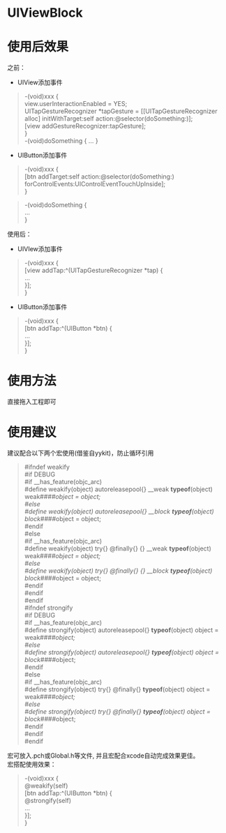 # UIViewBlock
# 使用后效果
之前：  

- UIView添加事件  
>-(void)xxx {  
>    view.userInteractionEnabled = YES;  
>    UITapGestureRecognizer *tapGesture = [[UITapGestureRecognizer alloc] initWithTarget:self action:@selector(doSomething:)];  
>    [view addGestureRecognizer:tapGesture];  
>}  
 >-(void)doSomething {
 >   ...
>}

- UIButton添加事件
>-(void)xxx {  
>    [btn addTarget:self action:@selector(doSomething:) forControlEvents:UIControlEventTouchUpInside];  
>}  

>-(void)doSomething {  
>    ...  
>}

使用后：  

- UIVIew添加事件
>-(void)xxx {  
>    [view addTap:^(UITapGestureRecognizer *tap) {  
>        ...  
>    }];  
>}
- UIButton添加事件
>-(void)xxx {  
>    [btn addTap:^(UIButton *btn) {  
>        ...  
>    }];  
>}
# 使用方法
直接拖入工程即可
# 使用建议
建议配合以下两个宏使用(借鉴自yykit)，防止循环引用  

>#ifndef weakify  
#if DEBUG  
#if __has_feature(objc_arc)  
#define weakify(object) autoreleasepool{} __weak __typeof__(object) weak##_##object = object;  
#else  
#define weakify(object) autoreleasepool{} __block __typeof__(object) block##_##object = object;  
#endif  
#else  
#if __has_feature(objc_arc)  
#define weakify(object) try{} @finally{} {} __weak __typeof__(object) weak##_##object = object;  
#else  
#define weakify(object) try{} @finally{} {} __block __typeof__(object) block##_##object = object;  
#endif  
#endif  
#endif  
#ifndef strongify  
#if DEBUG  
#if __has_feature(objc_arc)  
#define strongify(object) autoreleasepool{} __typeof__(object) object = weak##_##object;  
#else  
#define strongify(object) autoreleasepool{} __typeof__(object) object = block##_##object;  
#endif  
#else  
#if __has_feature(objc_arc)  
#define strongify(object) try{} @finally{} __typeof__(object) object = weak##_##object;  
#else  
#define strongify(object) try{} @finally{} __typeof__(object) object = block##_##object;  
#endif  
#endif  
#endif  

宏可放入.pch或Global.h等文件, 并且宏配合xcode自动完成效果更佳。  
宏搭配使用效果：  
>-(void)xxx {  
    @weakify(self)  
    [btn addTap:^(UIButton *btn) {  
        @strongify(self)  
        ...  
    }];  
} 

